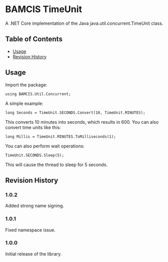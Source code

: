 # BAMCIS TimeUnit

A .NET Core implementation of the Java java.util.concurrent.TimeUnit class.

## Table of Contents
- [Usage](#usage)
- [Revision History](#revision-history)

## Usage

Import the package:

    using BAMCIS.Util.Concurrent;

A simple example:

    long Seconds = TimeUnit.SECONDS.Convert(10, TimeUnit.MINUTES);

This converts 10 minutes into seconds, which results in 600.  You can also convert time units like this:

    long Millis = TimeUnit.MINUTES.ToMilliseconds(1);

You can also perform wait operations:

    TimeUnit.SECONDS.Sleep(5);

This will cause the thread to sleep for 5 seconds.

## Revision History

### 1.0.2
Added strong name signing.

### 1.0.1
Fixed namespace issue.

### 1.0.0
Initial release of the library.
